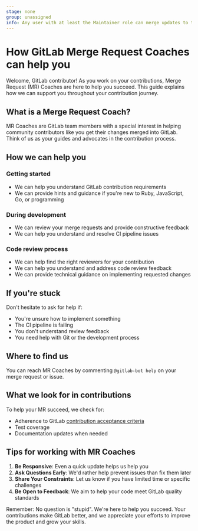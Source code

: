 ```yaml
---
stage: none
group: unassigned
info: Any user with at least the Maintainer role can merge updates to this content. For details, see https://docs.gitlab.com/ee/development/development_processes.html#development-guidelines-review.
---
```


# How GitLab Merge Request Coaches can help you

Welcome, GitLab contributor! As you work on your contributions, Merge Request (MR) Coaches are here to help you succeed. This guide explains how we can support you throughout your contribution journey.

## What is a Merge Request Coach?

MR Coaches are GitLab team members with a special interest in helping community contributors like you get their changes merged into GitLab. Think of us as your guides and advocates in the contribution process.

## How we can help you

### Getting started

- We can help you understand GitLab contribution requirements
- We can provide hints and guidance if you're new to Ruby, JavaScript, Go, or programming

### During development

- We can review your merge requests and provide constructive feedback
- We can help you understand and resolve CI pipeline issues

### Code review process

- We can help find the right reviewers for your contribution
- We can help you understand and address code review feedback
- We can provide technical guidance on implementing requested changes

## If you're stuck

Don't hesitate to ask for help if:

- You're unsure how to implement something
- The CI pipeline is failing
- You don't understand review feedback
- You need help with Git or the development process

## Where to find us

You can reach MR Coaches by commenting `@gitlab-bot help` on your merge request or issue.

## What we look for in contributions

To help your MR succeed, we check for:

- Adherence to GitLab [contribution acceptance criteria](merge_request_workflow.md#contribution-acceptance-criteria)
- Test coverage
- Documentation updates when needed

## Tips for working with MR Coaches

1. **Be Responsive**: Even a quick update helps us help you
1. **Ask Questions Early**: We'd rather help prevent issues than fix them later
1. **Share Your Constraints**: Let us know if you have limited time or specific challenges
1. **Be Open to Feedback**: We aim to help your code meet GitLab quality standards

Remember: No question is "stupid". We're here to help you succeed. Your contributions make GitLab better, and we appreciate your efforts to improve the product and grow your skills.
